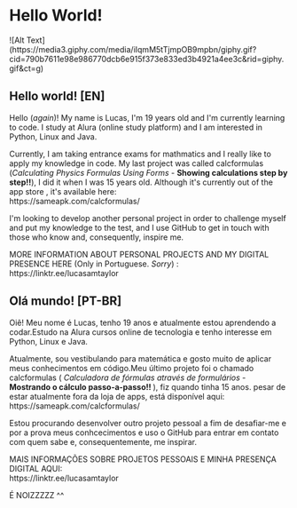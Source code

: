 <h1>Hello World!</h1>
![Alt Text](https://media3.giphy.com/media/iIqmM5tTjmpOB9mpbn/giphy.gif?cid=790b7611e98e986770dcb6e915f373e833ed3b4921a4ee3c&rid=giphy.gif&ct=g)

<section>
<h2> Hello world! [EN]</h2>

<p> Hello (<i>again</i>)! My name is Lucas, I'm 19 years old and I'm currently learning to code. I study at Alura (online study platform) and I am interested in Python, Linux and Java. </p>

<p> Currently, I am taking entrance exams for mathmatics and I really like to apply my knowledge in code.
My last project was called calcformulas (<i>Calculating Physics Formulas Using Forms</i> - <b>Showing calculations step by step!!</b>), I did it when I was 15 years old. Although it's currently out of the app store , it's available here: <br> https://sameapk.com/calcformulas/ </p>

<p>I'm looking to develop another personal project in order to challenge myself and put my knowledge to the test, and I use GitHub to get in touch with those who know and, consequently, inspire me. </p>

<p> MORE INFORMATION ABOUT PERSONAL PROJECTS AND MY DIGITAL PRESENCE HERE (Only in Portuguese. <i>Sorry</i>) : <br> 
 https://linktr.ee/lucasamtaylor </p>

</section>

<h2> Olá mundo! [PT-BR]</h2>
<p> Oiê! Meu nome é Lucas, tenho 19 anos e atualmente estou aprendendo a codar.Estudo na Alura cursos online de tecnologia e tenho interesse em Python, Linux e Java.</p> 
<p>Atualmente, sou vestibulando para matemática e gosto muito de aplicar meus conhecimentos em código.Meu último projeto foi o chamado calcformulas (<i> Calculadora de fórmulas através de formulários </i> - <b>Mostrando o cálculo passo-a-passo!! </b>), fiz quando tinha 15 anos. pesar de estar atualmente fora da loja de apps, está disponível aqui: <br> https://sameapk.com/calcformulas/ </p>

<p>Estou procurando desenvolver outro projeto pessoal a fim de desafiar-me e por a prova meus conhcecimentos e uso o GitHub para entrar em contato com quem sabe e, consequentemente, me inspirar. </p>


<p> MAIS INFORMAÇÕES SOBRE PROJETOS PESSOAIS E MINHA PRESENÇA DIGITAL AQUI: <br> https://linktr.ee/lucasamtaylor </p>
 
  É NOIZZZZZ ^^
